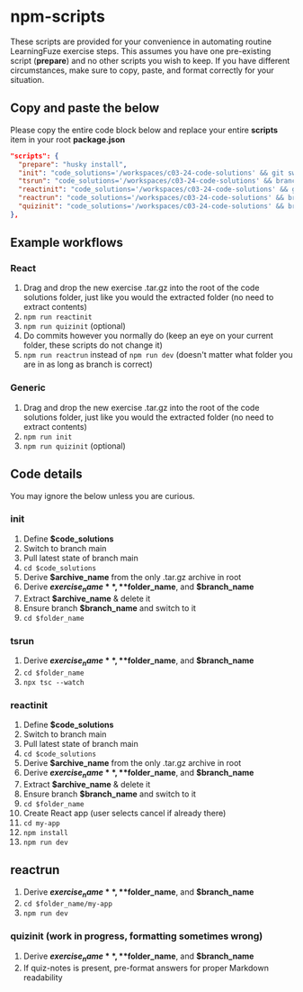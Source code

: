 # npm-scripts

These scripts are provided for your convenience in automating routine LearningFuze exercise steps. This assumes you have one pre-existing script (**prepare**) and no other scripts you wish to keep. If you have different circumstances, make sure to copy, paste, and format correctly for your situation.

## Copy and paste the below

Please copy the entire code block below and replace your entire **scripts** item in your root **package.json**

```JSON
"scripts": {
  "prepare": "husky install",
  "init": "code_solutions='/workspaces/c03-24-code-solutions' && git switch main && git pull origin main && cd $code_solutions && archive_name=`find . -type f -name '*.tar.gz'` && exercise_name=`echo $archive_name | sed 's/.tar.gz//g' | sed 's,./,,g'` && folder_name=`echo $exercise_name` && branch_name=`echo $exercise_name` && tar -xf $archive_name && rm $archive_name && git branch $branch_name && git switch $branch_name && cd $code_solutions/$folder_name",
  "tsrun": "code_solutions='/workspaces/c03-24-code-solutions' && branch_name=`git rev-parse --abbrev-ref HEAD` && exercise_name=`echo $branch_name` && folder_name=`echo $exercise_name` && cd $code_solutions/$folder_name && npx tsc --watch",
  "reactinit": "code_solutions='/workspaces/c03-24-code-solutions' && git switch main && git pull origin main && cd $code_solutions && archive_name=`find . -type f -name '*.tar.gz'` && exercise_name=`echo $archive_name | sed 's/.tar.gz//g' | sed 's,./,,g'` && folder_name=`echo $exercise_name` && branch_name=`echo $exercise_name` && tar -xf $archive_name && rm $archive_name && git branch $branch_name && git switch $branch_name && cd $code_solutions/$folder_name && npm create vite@latest my-app -- --template react-ts && cd my-app && npm install && npm run dev",
  "reactrun": "code_solutions='/workspaces/c03-24-code-solutions' && branch_name=`git rev-parse --abbrev-ref HEAD` && exercise_name=`echo $branch_name` && folder_name=`echo $exercise_name` && cd $code_solutions/$folder_name/my-app && npm run dev",
  "quizinit": "code_solutions='/workspaces/c03-24-code-solutions' && branch_name=`git rev-parse --abbrev-ref HEAD` && exercise_name=`echo $branch_name` && folder_name=`echo $exercise_name` && cd $code_solutions/$folder_name && sed -z -i 's/\\n\\n- /\\n\\n  > \\n\\n- /g' ./$folder_name/$exercise_name-quiz-notes.md && sed -z -i 's/\\n\\n## Notes/\\n\\n  > \\n\\n## Notes/g' ./$folder_name/$exercise_name-quiz-notes.md && sed -z -i 's/:\\n\\n  > \\n\\n- /\\n\\n- /g' ./$folder_name/$exercise_name-quiz-notes.md"
},
```

## Example workflows

### React

1. Drag and drop the new exercise .tar.gz into the root of the code solutions folder, just like you would the extracted folder (no need to extract contents)
2. `npm run reactinit`
3. `npm run quizinit` (optional)
4. Do commits however you normally do (keep an eye on your current folder, these scripts do not change it)
5. `npm run reactrun` instead of `npm run dev` (doesn't matter what folder you are in as long as branch is correct)

### Generic

1. Drag and drop the new exercise .tar.gz into the root of the code solutions folder, just like you would the extracted folder (no need to extract contents)
2. `npm run init`
3. `npm run quizinit` (optional)

## Code details

You may ignore the below unless you are curious.

### init

1. Define **$code_solutions**
2. Switch to branch main
3. Pull latest state of branch main
4. `cd $code_solutions`
5. Derive **$archive_name** from the only .tar.gz archive in root
6. Derive **$exercise_name**, **$folder_name**, and **$branch_name**
7. Extract **$archive_name** & delete it
8. Ensure branch **$branch_name** and switch to it
9. `cd $folder_name`

### tsrun

1. Derive **$exercise_name**, **$folder_name**, and **$branch_name**
2. `cd $folder_name`
3. `npx tsc --watch`

### reactinit

1. Define **$code_solutions**
2. Switch to branch main
3. Pull latest state of branch main
4. `cd $code_solutions`
5. Derive **$archive_name** from the only .tar.gz archive in root
6. Derive **$exercise_name**, **$folder_name**, and **$branch_name**
7. Extract **$archive_name** & delete it
8. Ensure branch **$branch_name** and switch to it
9. `cd $folder_name`
10. Create React app (user selects cancel if already there)
11. `cd my-app`
12. `npm install`
13. `npm run dev`

## reactrun

1. Derive **$exercise_name**, **$folder_name**, and **$branch_name**
2. `cd $folder_name/my-app`
3. `npm run dev`

### quizinit (work in progress, formatting sometimes wrong)

1. Derive **$exercise_name**, **$folder_name**, and **$branch_name**
2. If quiz-notes is present, pre-format answers for proper Markdown readability
